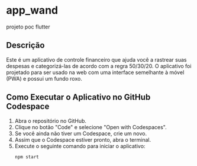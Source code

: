 # app_wand
projeto poc flutter

## Descrição
Este é um aplicativo de controle financeiro que ajuda você a rastrear suas despesas e categorizá-las de acordo com a regra 50/30/20. O aplicativo foi projetado para ser usado na web com uma interface semelhante à móvel (PWA) e possui um fundo roxo.

## Como Executar o Aplicativo no GitHub Codespace
1. Abra o repositório no GitHub.
2. Clique no botão "Code" e selecione "Open with Codespaces".
3. Se você ainda não tiver um Codespace, crie um novo.
4. Assim que o Codespace estiver pronto, abra o terminal.
5. Execute o seguinte comando para iniciar o aplicativo:
   ```
   npm start
   ```
